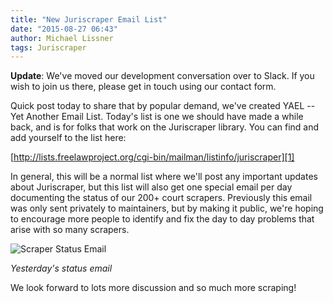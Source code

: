 ```yaml
---
title: "New Juriscraper Email List"
date: "2015-08-27 06:43"
author: Michael Lissner
tags: Juriscraper
---
```


<p className="bg-danger alert"><strong>Update</strong>: We've moved our development conversation over to Slack. If you wish to join us there, please get in touch using our contact form.</p>

Quick post today to share that by popular demand, we've created YAEL --
Yet Another Email List. Today's list is one we should have made a while
back, and is for folks that work on the Juriscraper library. You can
find and add yourself to the list here:

[http://lists.freelawproject.org/cgi-bin/mailman/listinfo/juriscraper][1]

[1]: http://lists.freelawproject.org/cgi-bin/mailman/listinfo/juriscraper

In general, this will be a normal list where we'll post any important
updates about Juriscraper, but this list will also get one special email
per day documenting the status of our 200+ court scrapers. Previously
this email was only sent privately to maintainers, but by making it
public, we're hoping to encourage more people to identify and fix the
day to day problems that arise with so many scrapers.

![Scraper Status Email](/images/Screenshot-from-2015-08-27-104126.png)

*Yesterday's status email*

We look forward to lots more discussion and so much more scraping!


